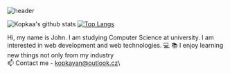 ![header](https://capsule-render.vercel.app/api?type=rect&color=gradient&height=200&section=header&color=131126&text=%20Hi%20there%20👋&fontSize=40&textBg=false&fontAlign=50&fontAlignY=50&fontColor=e63e87)

![Kopkaa's github stats](https://github-readme-stats.vercel.app/api?username=kopkaa&show_icons=true&theme=dracula)
[![Top Langs](https://github-readme-stats.vercel.app/api/top-langs/?username=kopkaa&show_icons=true&theme=dracula)](https://github.com/anuraghazra/github-readme-stats)

Hi, my name is John.  I am studying Computer Science at university. I am interested in web development and web technologies. 💻
📚 I enjoy learning new things not only from my industry\
📫 Contact me -  kopkayan@outlook.cz\

<!--
**kopkaa/kopkaa** is a ✨ _special_ ✨ repository because its `README.md` (this file) appears on your GitHub profile.

Here are some ideas to get you started:

- 🔭 I’m currently working on ...
- 🌱 I’m currently learning ...
- 👯 I’m looking to collaborate on ...
- 🤔 I’m looking for help with ...
- 💬 Ask me about ...
- 📫 How to reach me: ...
- 😄 Pronouns: ...
- ⚡ Fun fact: ...
-->
